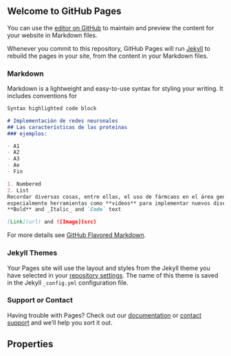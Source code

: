 ## Welcome to GitHub Pages

You can use the [editor on GitHub](https://github.com/polajbgd/ejemplopage/edit/gh-pages/index.md) to maintain and preview the content for your website in Markdown files.

Whenever you commit to this repository, GitHub Pages will run [Jekyll](https://jekyllrb.com/) to rebuild the pages in your site, from the content in your Markdown files.

### Markdown

Markdown is a lightweight and easy-to-use syntax for styling your writing. It includes conventions for

```markdown
Syntax highlighted code block

# Implementación de redes neuronales
## Las características de las proteinas
### ejemplos:

- A1
- A2
- A3
- Ae
- Fin

1. Numbered
2. List
Recordar diversas cosas, entre ellas, el uso de fármcaos en el área general
especialmente herramientas como **videos** para implementar nuevos diseños
**Bold** and _Italic_ and `Code` text

[Link](url) and ![Image](src)
```

For more details see [GitHub Flavored Markdown](https://guides.github.com/features/mastering-markdown/).

### Jekyll Themes

Your Pages site will use the layout and styles from the Jekyll theme you have selected in your [repository settings](https://github.com/polajbgd/ejemplopage/settings/pages). The name of this theme is saved in the Jekyll `_config.yml` configuration file.

### Support or Contact

Having trouble with Pages? Check out our [documentation](https://docs.github.com/categories/github-pages-basics/) or [contact support](https://support.github.com/contact) and we’ll help you sort it out.

## Properties
